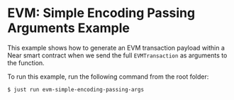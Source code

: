 # EVM: Simple Encoding Passing Arguments Example

This example shows how to generate an EVM transaction payload within a Near smart contract when we send the full `EVMTransaction` as arguments to the function.

To run this example, run the following command from the root folder:

```bash
$ just run evm-simple-encoding-passing-args
```


